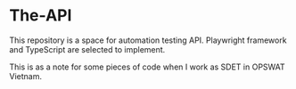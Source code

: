 # The-API
This repository is a space for automation testing API. Playwright framework and TypeScript are selected to implement.

This is as a note for some pieces of code when I work as SDET in OPSWAT Vietnam.
